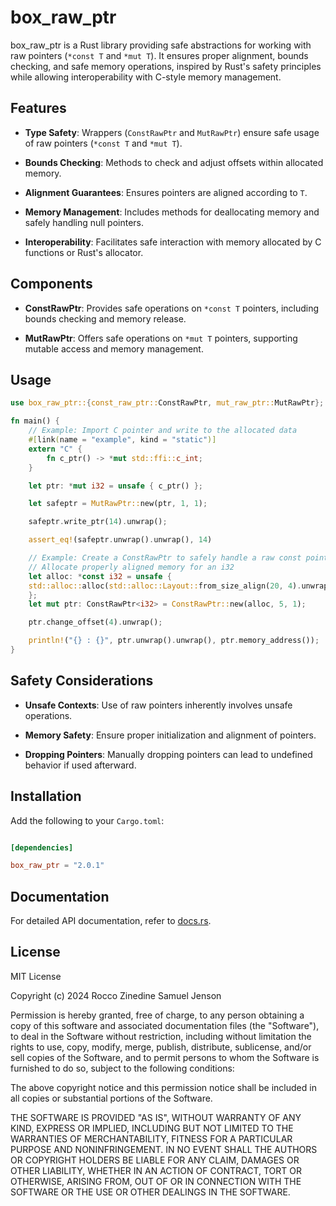 # box_raw_ptr

box_raw_ptr is a Rust library providing safe abstractions for working with raw pointers (`*const T` and `*mut T`). It ensures proper alignment, bounds checking, and safe memory operations, inspired by Rust's safety principles while allowing interoperability with C-style memory management.

## Features

- **Type Safety**: Wrappers (`ConstRawPtr` and `MutRawPtr`) ensure safe usage of raw pointers (`*const T` and `*mut T`).

- **Bounds Checking**: Methods to check and adjust offsets within allocated memory.

- **Alignment Guarantees**: Ensures pointers are aligned according to `T`.

- **Memory Management**: Includes methods for deallocating memory and safely handling null pointers.

- **Interoperability**: Facilitates safe interaction with memory allocated by C functions or Rust's allocator.

## Components

- **ConstRawPtr**: Provides safe operations on `*const T` pointers, including bounds checking and memory release.

- **MutRawPtr**: Offers safe operations on `*mut T` pointers, supporting mutable access and memory management.

## Usage

```rust
use box_raw_ptr::{const_raw_ptr::ConstRawPtr, mut_raw_ptr::MutRawPtr};

fn main() {
    // Example: Import C pointer and write to the allocated data
    #[link(name = "example", kind = "static")]
    extern "C" {
        fn c_ptr() -> *mut std::ffi::c_int;
    }

    let ptr: *mut i32 = unsafe { c_ptr() };

    let safeptr = MutRawPtr::new(ptr, 1, 1);

    safeptr.write_ptr(14).unwrap();

    assert_eq!(safeptr.unwrap().unwrap(), 14)

    // Example: Create a ConstRawPtr to safely handle a raw const pointer
    // Allocate properly aligned memory for an i32
    let alloc: *const i32 = unsafe { 
    std::alloc::alloc(std::alloc::Layout::from_size_align(20, 4).unwrap()) as *const i32 
    };
    let mut ptr: ConstRawPtr<i32> = ConstRawPtr::new(alloc, 5, 1);

    ptr.change_offset(4).unwrap();

    println!("{} : {}", ptr.unwrap().unwrap(), ptr.memory_address());
}
```

## Safety Considerations

- **Unsafe Contexts**: Use of raw pointers inherently involves unsafe operations.

- **Memory Safety**: Ensure proper initialization and alignment of pointers.

- **Dropping Pointers**: Manually dropping pointers can lead to undefined behavior if used afterward.

## Installation

Add the following to your `Cargo.toml`:

```toml

[dependencies]

box_raw_ptr = "2.0.1"

```

## Documentation

For detailed API documentation, refer to [docs.rs](https://docs.rs/box_raw_ptr/latest/box_raw_ptr/).

## License

MIT License

Copyright (c) 2024 Rocco Zinedine Samuel Jenson

Permission is hereby granted, free of charge, to any person obtaining a copy
of this software and associated documentation files (the "Software"), to deal
in the Software without restriction, including without limitation the rights
to use, copy, modify, merge, publish, distribute, sublicense, and/or sell
copies of the Software, and to permit persons to whom the Software is
furnished to do so, subject to the following conditions:

The above copyright notice and this permission notice shall be included in all
copies or substantial portions of the Software.

THE SOFTWARE IS PROVIDED "AS IS", WITHOUT WARRANTY OF ANY KIND, EXPRESS OR
IMPLIED, INCLUDING BUT NOT LIMITED TO THE WARRANTIES OF MERCHANTABILITY,
FITNESS FOR A PARTICULAR PURPOSE AND NONINFRINGEMENT. IN NO EVENT SHALL THE
AUTHORS OR COPYRIGHT HOLDERS BE LIABLE FOR ANY CLAIM, DAMAGES OR OTHER
LIABILITY, WHETHER IN AN ACTION OF CONTRACT, TORT OR OTHERWISE, ARISING FROM,
OUT OF OR IN CONNECTION WITH THE SOFTWARE OR THE USE OR OTHER DEALINGS IN THE
SOFTWARE.
